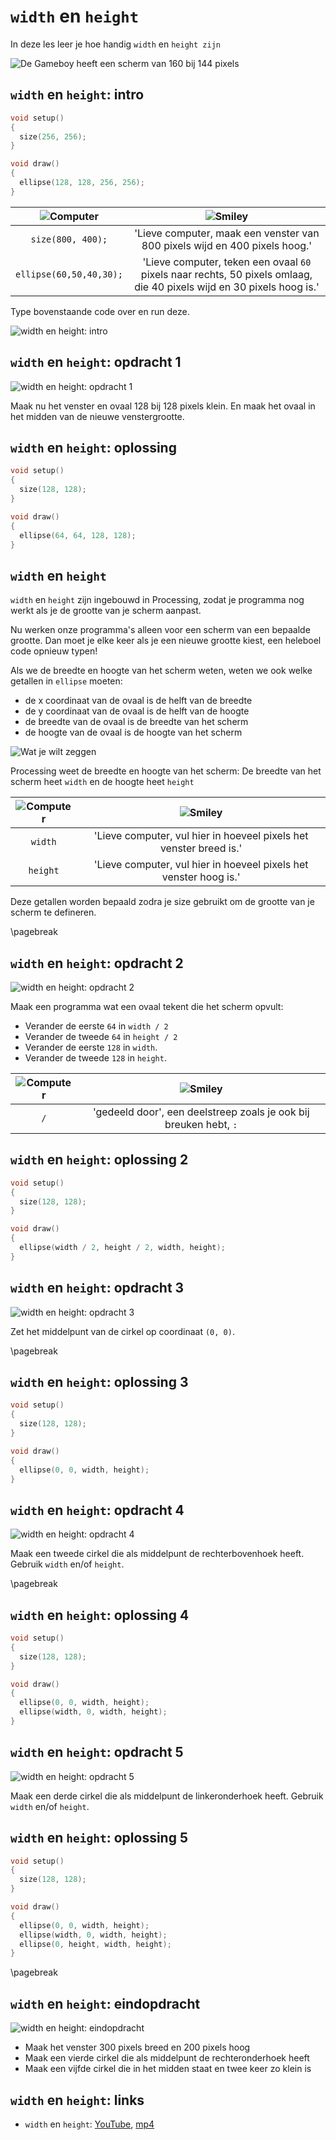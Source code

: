 # `width` en `height`

In deze les leer je hoe handig `width` en `height zijn`

![De Gameboy heeft een scherm van 160 bij 144 pixels](Gameboy.jpg)

## `width` en `height`: intro

```c++
void setup() 
{
  size(256, 256);
}

void draw()
{
  ellipse(128, 128, 256, 256);  
}
```

![Computer](EmojiComputer.png) | ![Smiley](EmojiSmiley.png)
:---------------------:|:----------------------------------------: 
`size(800, 400);`|'Lieve computer, maak een venster van 800 pixels wijd en 400 pixels hoog.'
`ellipse(60,50,40,30);`|'Lieve computer, teken een ovaal `60` pixels naar rechts, 50 pixels omlaag, die 40 pixels wijd en 30 pixels hoog is.'

Type bovenstaande code over en run deze.

![`width` en `height`: intro](WidthHeight_Intro.png)

## `width` en `height`: opdracht 1

![`width` en `height`: opdracht 1](WidthHeight_1.png)

Maak nu het venster en ovaal 128 bij 128 pixels klein.
En maak het ovaal in het midden van de nieuwe venstergrootte.

## `width` en `height`: oplossing

```c++
void setup() 
{
  size(128, 128);
}

void draw()
{
  ellipse(64, 64, 128, 128);  
}
```

## `width` en `height`


`width` en `height` zijn ingebouwd in Processing, 
zodat je programma nog werkt als je de grootte van je scherm aanpast.

Nu werken onze programma's alleen voor een scherm van een bepaalde grootte. 
Dan moet je elke keer als je een nieuwe grootte kiest, een heleboel code opnieuw typen!

Als we de breedte en hoogte van het scherm weten, weten we ook welke getallen in `ellipse` moeten:

 * de x coordinaat van de ovaal is de helft van de breedte 
 * de y coordinaat van de ovaal is de helft van de hoogte
 * de breedte van de ovaal is de breedte van het scherm
 * de hoogte van de ovaal is de hoogte van het scherm

![Wat je wilt zeggen](WidthHeight.png)

Processing weet de breedte en hoogte van het scherm:
De breedte van het scherm heet `width` en de hoogte heet `height`

![Computer](EmojiComputer.png) | ![Smiley](EmojiSmiley.png)
:-------------:|:----------------------------------------: 
`width`|'Lieve computer, vul hier in hoeveel pixels het venster breed is.'
`height`|'Lieve computer, vul hier in hoeveel pixels het venster hoog is.'

Deze getallen worden bepaald zodra je size gebruikt om de grootte van je scherm te defineren.

\pagebreak

## `width` en `height`: opdracht 2

![`width` en `height`: opdracht 2](WidthHeight_2.png)

Maak een programma wat een ovaal tekent die het scherm opvult:

 * Verander de eerste `64` in `width / 2`
 * Verander de tweede `64` in `height / 2`
 * Verander de eerste `128` in `width`.
 * Verander de tweede `128` in `height`.

![Computer](EmojiComputer.png) | ![Smiley](EmojiSmiley.png)
:-------------:|:----------------------------------------: 
`/`|'gedeeld door', een deelstreep zoals je ook bij breuken hebt, `:`

## `width` en `height`: oplossing 2


```c++
void setup() 
{
  size(128, 128);
}

void draw()
{
  ellipse(width / 2, height / 2, width, height);  
}
```

## `width` en `height`: opdracht 3

![`width` en `height`: opdracht 3](WidthHeight_3.png)

Zet het middelpunt van de cirkel op coordinaat `(0, 0)`.

\pagebreak

## `width` en `height`: oplossing 3

```c++
void setup() 
{
  size(128, 128);
}

void draw()
{
  ellipse(0, 0, width, height);  
}
```

## `width` en `height`: opdracht 4

![`width` en `height`: opdracht 4](WidthHeight_4.png)

Maak een tweede cirkel die als middelpunt de rechterbovenhoek heeft.
Gebruik `width` en/of `height`.

\pagebreak

## `width` en `height`: oplossing 4

```c++
void setup() 
{
  size(128, 128);
}

void draw()
{
  ellipse(0, 0, width, height);  
  ellipse(width, 0, width, height);  
}
```

## `width` en `height`: opdracht 5

![`width` en `height`: opdracht 5](WidthHeight_5.png)

Maak een derde cirkel die als middelpunt de linkeronderhoek heeft.
Gebruik `width` en/of `height`.

## `width` en `height`: oplossing 5

```c++
void setup() 
{
  size(128, 128);
}

void draw()
{
  ellipse(0, 0, width, height);  
  ellipse(width, 0, width, height);  
  ellipse(0, height, width, height);  
}
```

\pagebreak

## `width` en `height`: eindopdracht

![`width` en `height`: eindopdracht](WidthHeight_Eindopdracht.png)

 * Maak het venster 300 pixels breed en 200 pixels hoog
 * Maak een vierde cirkel die als middelpunt de rechteronderhoek heeft
 * Maak een vijfde cirkel die in het midden staat en twee keer zo klein is

## `width` en `height`: links

 * `width` en `height`: [YouTube](https://youtu.be/pbj0fUn0qVQ), [mp4](http://www.richelbilderbeek.nl/width_en_height.mp4)